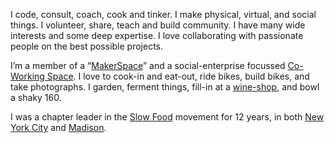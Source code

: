 I code, consult, coach, cook and tinker. I make physical, virtual, and social things. I volunteer, share, teach and build community. I have many wide interests and some deep expertise. I love collaborating with passionate people on the best possible projects.

I’m a member of a “<a href="http://sector67.org" title="Sector67 in Madison, WI" target="_blank">MakerSpace</a>” and a social-enterprise focussed [Co-Working Space]. I love to cook-in and eat-out, ride bikes, build bikes, and take photographs. I garden, ferment things, fill-in at a <a href="http://www.squarewineco.com" title="Square Wine Company" target="_blank">wine-shop</a>, and bowl a shaky 160.

I was a chapter leader in the [Slow Food] movement for 12 years, in both [New York City] and [Madison].

[Slow Food]: https://www.slowfood.com/
[Co-Working Space]: https://horizoncw.com/community-partnerships
[New York City]: http://www.slowfoodnyc.org
[Madison]: https://slowfoodmadison.org/